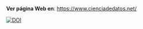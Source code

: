 **Ver página Web en**: https://www.cienciadedatos.net/

[![DOI](https://zenodo.org/badge/DOI/10.5281/zenodo.10071443.svg)](https://doi.org/10.5281/zenodo.10071443)


